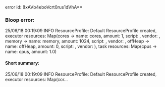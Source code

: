 error id: 8xAVb4eboVcrt0rus1dVhA==
### Bloop error:

25/06/18 00:19:09 INFO ResourceProfile: Default ResourceProfile created, executor resources: Map(cores -> name: cores, amount: 1, script: , vendor: , memory -> name: memory, amount: 1024, script: , vendor: , offHeap -> name: offHeap, amount: 0, script: , vendor: ), task resources: Map(cpus -> name: cpus, amount: 1.0)
#### Short summary: 

25/06/18 00:19:09 INFO ResourceProfile: Default ResourceProfile created, executor resources: Map(cor...